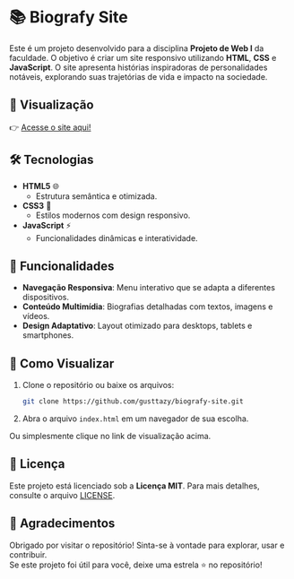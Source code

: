 # 📚 Biografy Site  

Este é um projeto desenvolvido para a disciplina **Projeto de Web I** da faculdade. O objetivo é criar um site responsivo utilizando **HTML**, **CSS** e **JavaScript**. O site apresenta histórias inspiradoras de personalidades notáveis, explorando suas trajetórias de vida e impacto na sociedade.  

## 🌟 Visualização  

👉 [Acesse o site aqui!](https://gusttazy.github.io/biografy-site/)  

## 🛠️ Tecnologias  

- **HTML5** 🌐  
  - Estrutura semântica e otimizada.  
- **CSS3** 🎨  
  - Estilos modernos com design responsivo.  
- **JavaScript** ⚡  
  - Funcionalidades dinâmicas e interatividade.  

## 🚀 Funcionalidades  

- **Navegação Responsiva**: Menu interativo que se adapta a diferentes dispositivos.  
- **Conteúdo Multimídia**: Biografias detalhadas com textos, imagens e vídeos.  
- **Design Adaptativo**: Layout otimizado para desktops, tablets e smartphones.  

## 📂 Como Visualizar  

1. Clone o repositório ou baixe os arquivos:  
   ```bash
   git clone https://github.com/gusttazy/biografy-site.git
   ```  
2. Abra o arquivo `index.html` em um navegador de sua escolha.  

Ou simplesmente clique no link de visualização acima.  

## 📜 Licença  

Este projeto está licenciado sob a **Licença MIT**. Para mais detalhes, consulte o arquivo [LICENSE](./LICENSE).  

## 💖 Agradecimentos  

Obrigado por visitar o repositório! Sinta-se à vontade para explorar, usar e contribuir.  
Se este projeto foi útil para você, deixe uma estrela ⭐ no repositório!  
